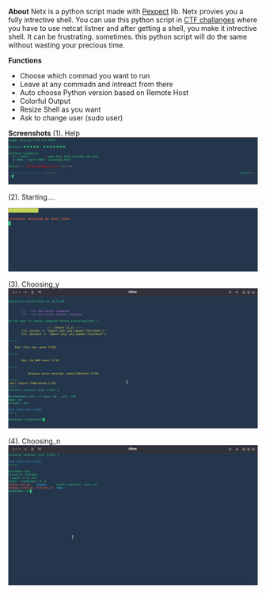**About**
Netx is a python script made with [Pexpect](https://pexpect.readthedocs.io/) lib.  Netx provies you a fully intrective shell. You can use this python script in [CTF challanges](https://hackthebox.eu) where you have to use netcat listner and after getting a shell, you make it intrective shell. It can be frustrating. sometimes. this python script will do the same without wasting your precious time.

**Functions**
 *  Choose which commad you want to run 
 * Leave at any commadn and intreact from there
 * Auto choose Python version based on Remote Host
 * Colorful Output
 * Resize Shell as you want
  * Ask to change user (sudo user)
  
  **Screenshots** 
(1). Help
![enter image description here](https://github.com/luckythandel/netx/blob/master/Screenshots/help.png)

(2). Starting....
   
 ![enter image description here](https://github.com/luckythandel/netx/blob/master/Screenshots/starting.png)

(3). Choosing_y
![enter image description here](https://github.com/luckythandel/netx/blob/master/Screenshots/choosing_y.png)

(4). Choosing_n
![enter image description here](https://github.com/luckythandel/netx/blob/master/Screenshots/choosing_n.png)


